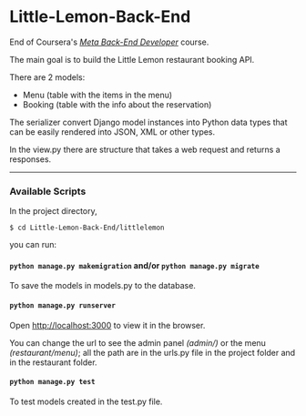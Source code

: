 # Little-Lemon-Back-End
End of Coursera's [*Meta Back-End Developer*](https://www.coursera.org/professional-certificates/meta-back-end-developer) course.

The main goal is to build the Little Lemon restaurant booking API.

There are 2 models:
- Menu (table with the items in the menu)
- Booking (table with the info about the reservation)

The serializer convert Django model instances into Python data types that can be easily rendered into JSON, XML or other types.

In the view.py there are structure that takes a web request and returns a responses.

---
### Available Scripts

In the project directory,

`$ cd Little-Lemon-Back-End/littlelemon`

you can run:

#### `python manage.py makemigration` and/or `python manage.py migrate`

To save the models in models.py to the database.

#### `python manage.py runserver`

Open [http://localhost:3000](http://127.0.0.1:8000/) to view it in the browser.

You can change the url to see the admin panel *(admin/)* or the menu *(restaurant/menu)*; all the path are in the urls.py file in the project folder and in the restaurant folder.

#### `python manage.py test`

To test models created in the test.py file.
